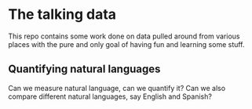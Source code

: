 # The talking data

This repo contains some work done on data pulled around from various places with the pure and only goal of having fun and learning some stuff. 

## Quantifying natural languages

Can we measure natural language, can we quantify it? Can we also compare different natural languages, say English and Spanish?
